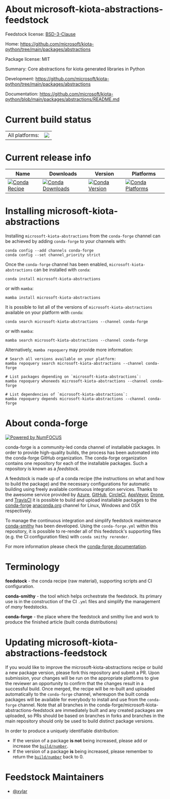 About microsoft-kiota-abstractions-feedstock
============================================

Feedstock license: [BSD-3-Clause](https://github.com/conda-forge/microsoft-kiota-abstractions-feedstock/blob/main/LICENSE.txt)

Home: https://github.com/microsoft/kiota-python/tree/main/packages/abstractions

Package license: MIT

Summary: Core abstractions for kiota generated libraries in Python

Development: https://github.com/microsoft/kiota-python/tree/main/packages/abstractions

Documentation: https://github.com/microsoft/kiota-python/blob/main/packages/abstractions/README.md

Current build status
====================


<table><tr><td>All platforms:</td>
    <td>
      <a href="https://dev.azure.com/conda-forge/feedstock-builds/_build/latest?definitionId=22434&branchName=main">
        <img src="https://dev.azure.com/conda-forge/feedstock-builds/_apis/build/status/microsoft-kiota-abstractions-feedstock?branchName=main">
      </a>
    </td>
  </tr>
</table>

Current release info
====================

| Name | Downloads | Version | Platforms |
| --- | --- | --- | --- |
| [![Conda Recipe](https://img.shields.io/badge/recipe-microsoft--kiota--abstractions-green.svg)](https://anaconda.org/conda-forge/microsoft-kiota-abstractions) | [![Conda Downloads](https://img.shields.io/conda/dn/conda-forge/microsoft-kiota-abstractions.svg)](https://anaconda.org/conda-forge/microsoft-kiota-abstractions) | [![Conda Version](https://img.shields.io/conda/vn/conda-forge/microsoft-kiota-abstractions.svg)](https://anaconda.org/conda-forge/microsoft-kiota-abstractions) | [![Conda Platforms](https://img.shields.io/conda/pn/conda-forge/microsoft-kiota-abstractions.svg)](https://anaconda.org/conda-forge/microsoft-kiota-abstractions) |

Installing microsoft-kiota-abstractions
=======================================

Installing `microsoft-kiota-abstractions` from the `conda-forge` channel can be achieved by adding `conda-forge` to your channels with:

```
conda config --add channels conda-forge
conda config --set channel_priority strict
```

Once the `conda-forge` channel has been enabled, `microsoft-kiota-abstractions` can be installed with `conda`:

```
conda install microsoft-kiota-abstractions
```

or with `mamba`:

```
mamba install microsoft-kiota-abstractions
```

It is possible to list all of the versions of `microsoft-kiota-abstractions` available on your platform with `conda`:

```
conda search microsoft-kiota-abstractions --channel conda-forge
```

or with `mamba`:

```
mamba search microsoft-kiota-abstractions --channel conda-forge
```

Alternatively, `mamba repoquery` may provide more information:

```
# Search all versions available on your platform:
mamba repoquery search microsoft-kiota-abstractions --channel conda-forge

# List packages depending on `microsoft-kiota-abstractions`:
mamba repoquery whoneeds microsoft-kiota-abstractions --channel conda-forge

# List dependencies of `microsoft-kiota-abstractions`:
mamba repoquery depends microsoft-kiota-abstractions --channel conda-forge
```


About conda-forge
=================

[![Powered by
NumFOCUS](https://img.shields.io/badge/powered%20by-NumFOCUS-orange.svg?style=flat&colorA=E1523D&colorB=007D8A)](https://numfocus.org)

conda-forge is a community-led conda channel of installable packages.
In order to provide high-quality builds, the process has been automated into the
conda-forge GitHub organization. The conda-forge organization contains one repository
for each of the installable packages. Such a repository is known as a *feedstock*.

A feedstock is made up of a conda recipe (the instructions on what and how to build
the package) and the necessary configurations for automatic building using freely
available continuous integration services. Thanks to the awesome service provided by
[Azure](https://azure.microsoft.com/en-us/services/devops/), [GitHub](https://github.com/),
[CircleCI](https://circleci.com/), [AppVeyor](https://www.appveyor.com/),
[Drone](https://cloud.drone.io/welcome), and [TravisCI](https://travis-ci.com/)
it is possible to build and upload installable packages to the
[conda-forge](https://anaconda.org/conda-forge) [anaconda.org](https://anaconda.org/)
channel for Linux, Windows and OSX respectively.

To manage the continuous integration and simplify feedstock maintenance
[conda-smithy](https://github.com/conda-forge/conda-smithy) has been developed.
Using the ``conda-forge.yml`` within this repository, it is possible to re-render all of
this feedstock's supporting files (e.g. the CI configuration files) with ``conda smithy rerender``.

For more information please check the [conda-forge documentation](https://conda-forge.org/docs/).

Terminology
===========

**feedstock** - the conda recipe (raw material), supporting scripts and CI configuration.

**conda-smithy** - the tool which helps orchestrate the feedstock.
                   Its primary use is in the construction of the CI ``.yml`` files
                   and simplify the management of *many* feedstocks.

**conda-forge** - the place where the feedstock and smithy live and work to
                  produce the finished article (built conda distributions)


Updating microsoft-kiota-abstractions-feedstock
===============================================

If you would like to improve the microsoft-kiota-abstractions recipe or build a new
package version, please fork this repository and submit a PR. Upon submission,
your changes will be run on the appropriate platforms to give the reviewer an
opportunity to confirm that the changes result in a successful build. Once
merged, the recipe will be re-built and uploaded automatically to the
`conda-forge` channel, whereupon the built conda packages will be available for
everybody to install and use from the `conda-forge` channel.
Note that all branches in the conda-forge/microsoft-kiota-abstractions-feedstock are
immediately built and any created packages are uploaded, so PRs should be based
on branches in forks and branches in the main repository should only be used to
build distinct package versions.

In order to produce a uniquely identifiable distribution:
 * If the version of a package **is not** being increased, please add or increase
   the [``build/number``](https://docs.conda.io/projects/conda-build/en/latest/resources/define-metadata.html#build-number-and-string).
 * If the version of a package **is** being increased, please remember to return
   the [``build/number``](https://docs.conda.io/projects/conda-build/en/latest/resources/define-metadata.html#build-number-and-string)
   back to 0.

Feedstock Maintainers
=====================

* [@xylar](https://github.com/xylar/)


